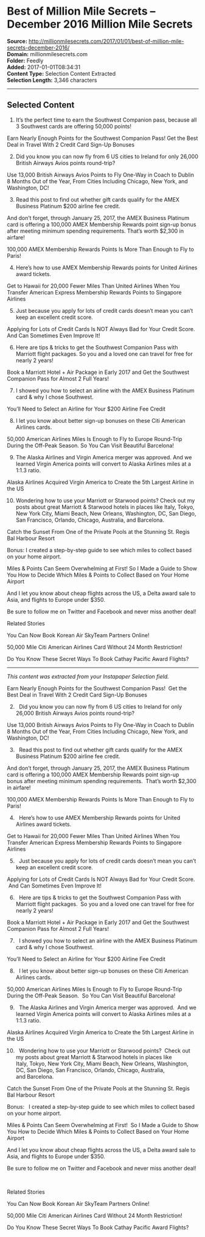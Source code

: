 # Best of Million Mile Secrets – December 2016 Million Mile Secrets

**Source:** http://millionmilesecrets.com/2017/01/01/best-of-million-mile-secrets-december-2016/  
**Domain:** millionmilesecrets.com  
**Folder:** Feedly  
**Added:** 2017-01-01T08:34:31  
**Content Type:** Selection Content Extracted  
**Selection Length:** 3,346 characters  


---

## Selected Content

1. It’s the perfect time to earn the Southwest Companion pass, because all 3 Southwest cards are offering 50,000 points!

Earn Nearly Enough Points for the Southwest Companion Pass! Get the Best Deal in Travel With 2 Credit Card Sign-Up Bonuses

2. Did you know you can now fly from 6 US cities to Ireland for only 26,000 British Airways Avios points round-trip?

Use 13,000 British Airways Avios Points to Fly One-Way in Coach to Dublin 8 Months Out of the Year, From Cities Including Chicago, New York, and Washington, DC!

3. Read this post to find out whether gift cards qualify for the AMEX Business Platinum $200 airline fee credit.

And don’t forget, through January 25, 2017, the AMEX Business Platinum card is offering a 100,000 AMEX Membership Rewards point sign-up bonus after meeting minimum spending requirements. That’s worth $2,300 in airfare!

100,000 AMEX Membership Rewards Points Is More Than Enough to Fly to Paris!

4. Here’s how to use AMEX Membership Rewards points for United Airlines award tickets.

Get to Hawaii for 20,000 Fewer Miles Than United Airlines When You Transfer American Express Membership Rewards Points to Singapore Airlines

5. Just because you apply for lots of credit cards doesn’t mean you can’t keep an excellent credit score.

Applying for Lots of Credit Cards Is NOT Always Bad for Your Credit Score. And Can Sometimes Even Improve It!

6. Here are tips & tricks to get the Southwest Companion Pass with Marriott flight packages. So you and a loved one can travel for free for nearly 2 years!

Book a Marriott Hotel + Air Package in Early 2017 and Get the Southwest Companion Pass for Almost 2 Full Years!

7. I showed you how to select an airline with the AMEX Business Platinum card & why I chose Southwest.

You’ll Need to Select an Airline for Your $200 Airline Fee Credit

8. I let you know about better sign-up bonuses on these Citi American Airlines cards.

50,000 American Airlines Miles Is Enough to Fly to Europe Round-Trip During the Off-Peak Season. So You Can Visit Beautiful Barcelona!

9. The Alaska Airlines and Virgin America merger was approved. And we learned Virgin America points will convert to Alaska Airlines miles at a 1:1.3 ratio.

Alaska Airlines Acquired Virgin America to Create the 5th Largest Airline in the US

10. Wondering how to use your Marriott or Starwood points? Check out my posts about great Marriott & Starwood hotels in places like Italy, Tokyo, New York City, Miami Beach, New Orleans, Washington, DC, San Diego, San Francisco, Orlando, Chicago, Australia, and Barcelona.

Catch the Sunset From One of the Private Pools at the Stunning St. Regis Bal Harbour Resort

Bonus: I created a step-by-step guide to see which miles to collect based on your home airport.

Miles & Points Can Seem Overwhelming at First! So I Made a Guide to Show You How to Decide Which Miles & Points to Collect Based on Your Home Airport

And I let you know about cheap flights across the US, a Delta award sale to Asia, and flights to Europe under $350.

Be sure to follow me on Twitter and Facebook and never miss another deal!

Related Stories

You Can Now Book Korean Air SkyTeam Partners Online!

50,000 Mile Citi American Airlines Card Without 24 Month Restriction!

Do You Know These Secret Ways To Book Cathay Pacific Award Flights?

---

*This content was extracted from your Instapaper Selection field.*

Earn Nearly Enough Points for the Southwest Companion Pass!  Get the Best Deal in Travel With 2 Credit Card Sign-Up Bonuses

2.   Did you know you can now fly from 6 US cities to Ireland for only 26,000 British Airways Avios points round-trip?

Use 13,000 British Airways Avios Points to Fly One-Way in Coach to Dublin 8 Months Out of the Year, From Cities Including Chicago, New York, and Washington, DC!

3.   Read this post to find out whether gift cards qualify for the AMEX Business Platinum $200 airline fee credit.

And don’t forget, through January 25, 2017, the AMEX Business Platinum card is offering a 100,000 AMEX Membership Rewards point sign-up bonus after meeting minimum spending requirements.  That’s worth $2,300 in airfare!

100,000 AMEX Membership Rewards Points Is More Than Enough to Fly to Paris!

4.   Here’s how to use AMEX Membership Rewards points for United Airlines award tickets.

Get to Hawaii for 20,000 Fewer Miles Than United Airlines When You Transfer American Express Membership Rewards Points to Singapore Airlines

5.   Just because you apply for lots of credit cards doesn’t mean you can’t keep an excellent credit score.

Applying for Lots of Credit Cards Is NOT Always Bad for Your Credit Score.  And Can Sometimes Even Improve It!

6.   Here are tips & tricks to get the Southwest Companion Pass with Marriott flight packages.  So you and a loved one can travel for free for nearly 2 years!

Book a Marriott Hotel + Air Package in Early 2017 and Get the Southwest Companion Pass for Almost 2 Full Years!

7.   I showed you how to select an airline with the AMEX Business Platinum card & why I chose Southwest.

You’ll Need to Select an Airline for Your $200 Airline Fee Credit

8.   I let you know about better sign-up bonuses on these Citi American Airlines cards.

50,000 American Airlines Miles Is Enough to Fly to Europe Round-Trip During the Off-Peak Season.  So You Can Visit Beautiful Barcelona!

9.   The Alaska Airlines and Virgin America merger was approved.  And we learned Virgin America points will convert to Alaska Airlines miles at a 1:1.3 ratio.

Alaska Airlines Acquired Virgin America to Create the 5th Largest Airline in the US

10.   Wondering how to use your Marriott or Starwood points?  Check out my posts about great Marriott & Starwood hotels in places like Italy, Tokyo, New York City, Miami Beach, New Orleans, Washington, DC, San Diego, San Francisco, Orlando, Chicago, Australia, and Barcelona.

Catch the Sunset From One of the Private Pools at the Stunning St. Regis Bal Harbour Resort

Bonus:   I created a step-by-step guide to see which miles to collect based on your home airport.

Miles & Points Can Seem Overwhelming at First!  So I Made a Guide to Show You How to Decide Which Miles & Points to Collect Based on Your Home Airport

And I let you know about cheap flights across the US, a Delta award sale to Asia, and flights to Europe under $350.

Be sure to follow me on Twitter and Facebook and never miss another deal!

       

Related Stories

You Can Now Book Korean Air SkyTeam Partners Online!

50,000 Mile Citi American Airlines Card Without 24 Month Restriction!

Do You Know These Secret Ways To Book Cathay Pacific Award Flights?
